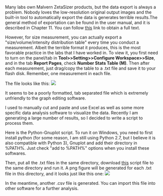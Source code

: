 Many labs own Malvern ZetaSizer products, but the data export is always a problem. Nobody loves the low-resolution original output images and the built-in tool to automatically export the data is generates terrible results.The general method of exportation can be found in the user manual, and it is described in Chapter 11. You can follow [this](http://www.biophysics.bioc.cam.ac.uk/files/Zetasizer_Nano_user_manual_Man0317-1.1.pdf) link to obtain a full text.

However, for size measurement, you can actually export a "size/volume/intensity distribution table" every time you conduct a measurement.  Albeit the terrible format it produces, this is the most favorable practice in the labs that I have worked in. To view it, you first need to turn on the panel/tab in **Tool>>Setting>>Configure Workspace>>Size**, and in the tab **Report Pages**, check **Number Stats Table (M)**. Then after each measurement, just drag/copy the table to a .txt file and save it to your flash disk. Remember, one measurement in each file.

The file looks like this:
![](https://3.bp.blogspot.com/-goiLo0hoCUE/WMxHm8kQ3AI/AAAAAAAAAFM/CZaTQV-TaUU6LA10nEiew_rIYfoEWkGjQCLcB/s1600/dls1.png)

It seems to be a poorly formatted, tab separated file which is extremely unfriendly to the graph editing software.

I used to manually cut and paste and use Excel as well as some more specific data analysis software to visualize the data. Recently I am generating a large number of results, so I decided to write a script to process them.

Here is the Python-Gnuplot script. To run it on Windows, you need to first install python (for some reason, I am still using Python 2.7, but I believe it is also compatible with Python 3), Gnuplot and add their directory in %PATH%. Just check "add to %PATH%" options  when you install these softwares.

Then, put all the .txt files in the same directory, download [this](https://github.com/MengXiangxi/Research-Scripts/blob/master/DLS/NanoSizer_dist_visualize.py) script file to the same directory and run it. A png figure will be generated for each .txt file in this directory, and it looks just like this one:
![](https://3.bp.blogspot.com/-X9_E6HFreq4/WMxNBn4yNtI/AAAAAAAAAFk/DmC7M9tN4x4YpMMi8xgXiB_gKOHMXNXgACLcB/s1600/filename.png)

In the meantime, another .csv file is generated. You can import this file into other software for a further analysis.
